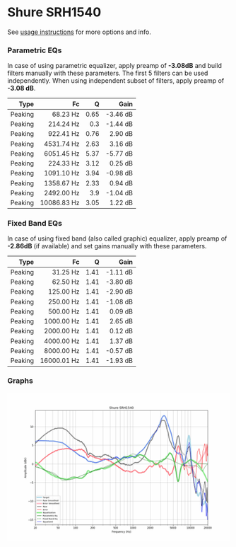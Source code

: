 # Shure SRH1540
See [usage instructions](https://github.com/jaakkopasanen/AutoEq#usage) for more options and info.

### Parametric EQs
In case of using parametric equalizer, apply preamp of **-3.08dB** and build filters manually
with these parameters. The first 5 filters can be used independently.
When using independent subset of filters, apply preamp of **-3.08 dB**.

| Type    | Fc          |    Q | Gain     |
|--------:|------------:|-----:|---------:|
| Peaking | 68.23 Hz    | 0.65 | -3.46 dB |
| Peaking | 214.24 Hz   | 0.3  | -1.44 dB |
| Peaking | 922.41 Hz   | 0.76 | 2.90 dB  |
| Peaking | 4531.74 Hz  | 2.63 | 3.16 dB  |
| Peaking | 6051.45 Hz  | 5.37 | -5.77 dB |
| Peaking | 224.33 Hz   | 3.12 | 0.25 dB  |
| Peaking | 1091.10 Hz  | 3.94 | -0.98 dB |
| Peaking | 1358.67 Hz  | 2.33 | 0.94 dB  |
| Peaking | 2492.00 Hz  | 3.9  | -1.04 dB |
| Peaking | 10086.83 Hz | 3.05 | 1.22 dB  |

### Fixed Band EQs
In case of using fixed band (also called graphic) equalizer, apply preamp of **-2.86dB**
(if available) and set gains manually with these parameters.

| Type    | Fc          |    Q | Gain     |
|--------:|------------:|-----:|---------:|
| Peaking | 31.25 Hz    | 1.41 | -1.11 dB |
| Peaking | 62.50 Hz    | 1.41 | -3.80 dB |
| Peaking | 125.00 Hz   | 1.41 | -2.90 dB |
| Peaking | 250.00 Hz   | 1.41 | -1.08 dB |
| Peaking | 500.00 Hz   | 1.41 | 0.09 dB  |
| Peaking | 1000.00 Hz  | 1.41 | 2.65 dB  |
| Peaking | 2000.00 Hz  | 1.41 | 0.12 dB  |
| Peaking | 4000.00 Hz  | 1.41 | 1.37 dB  |
| Peaking | 8000.00 Hz  | 1.41 | -0.57 dB |
| Peaking | 16000.01 Hz | 1.41 | -1.93 dB |

### Graphs
![](./Shure%20SRH1540.png)